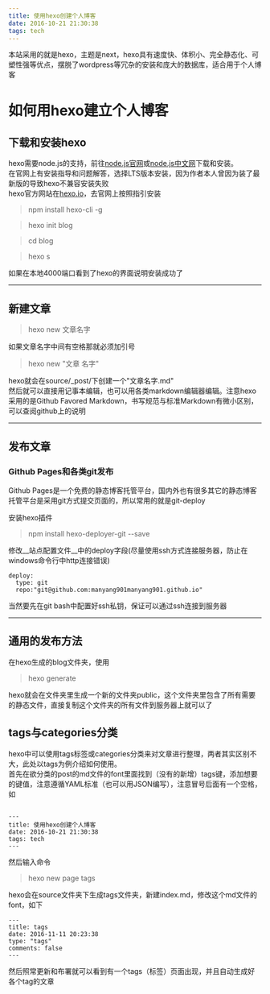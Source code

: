 ```yaml
---
title: 使用hexo创建个人博客
date: 2016-10-21 21:30:38
tags: tech
---
```



本站采用的就是hexo，主题是next，hexo具有速度快、体积小、完全静态化、可塑性强等优点，摆脱了wordpress等冗杂的安装和庞大的数据库，适合用于个人博客
<!--more-->

# 如何用hexo建立个人博客
## 下载和安装hexo
hexo需要node.js的支持，前往[node.js官网](https://nodejs.org/en/)或[node.js中文网](http://nodejs.cn)下载和安装。  
在官网上有安装指导和问题解答，选择LTS版本安装，因为作者本人曾因为装了最新版的导致hexo不兼容安装失败  
hexo官方网站在[hexo.io](https://hexo.io/)，去官网上按照指引安装
> npm install hexo-cli -g

> hexo init blog

> cd blog

> hexo s

如果在本地4000端口看到了hexo的界面说明安装成功了  

---  

## 新建文章

> hexo new 文章名字

如果文章名字中间有空格那就必须加引号

> hexo new "文章   名字"

hexo就会在source/_post/下创建一个"文章名字.md"  
然后就可以直接用记事本编辑，也可以用各类markdown编辑器编辑。注意hexo采用的是Github Favored Markdown，书写规范与标准Markdown有微小区别，可以查阅github上的说明

---

## 发布文章

### Github Pages和各类git发布

Github Pages是一个免费的静态博客托管平台，国内外也有很多其它的静态博客托管平台是采用git方式提交页面的，所以常用的就是git-deploy  

安装hexo插件

> npm install hexo-deployer-git --save

修改__站点配置文件__中的deploy字段(尽量使用ssh方式连接服务器，防止在windows命令行中http连接错误)

```
deploy:
  type: git
  repo:"git@github.com:manyang901manyang901.github.io"

```
当然要先在git bash中配置好ssh私钥，保证可以通过ssh连接到服务器

---

## 通用的发布方法

在hexo生成的blog文件夹，使用

> hexo generate

hexo就会在文件夹里生成一个新的文件夹public，这个文件夹里包含了所有需要的静态文件，直接复制这个文件夹的所有文件到服务器上就可以了

## tags与categories分类

hexo中可以使用tags标签或categories分类来对文章进行整理，两者其实区别不大，此处以tags为例介绍如何使用。  
首先在欲分类的post的md文件的font里面找到（没有的新增）tags键，添加想要的键值，注意遵循YAML标准（也可以用JSON编写），注意冒号后面有一个空格，如

```

---
title: 使用hexo创建个人博客
date: 2016-10-21 21:30:38
tags: tech
---

```

然后输入命令

> hexo new page tags

hexo会在source文件夹下生成tags文件夹，新建index.md，修改这个md文件的font，如下

```
---
title: tags
date: 2016-11-11 20:23:38
type: "tags"
comments: false
---

```
然后照常更新和布署就可以看到有一个tags（标签）页面出现，并且自动生成好各个tag的文章
